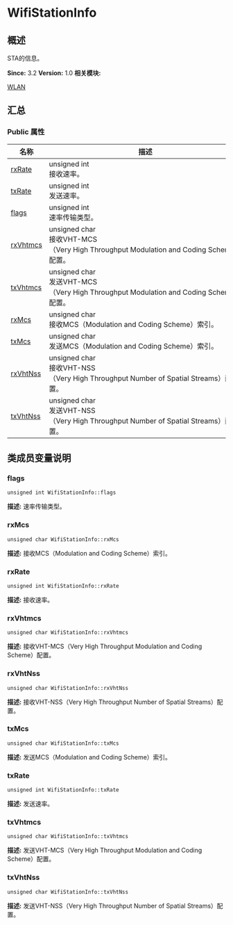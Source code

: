 # WifiStationInfo


## 概述

STA的信息。

**Since:**
3.2
**Version:**
1.0
**相关模块:**

[WLAN](_w_l_a_n.md)


## 汇总


### Public 属性

  | 名称 | 描述 | 
| -------- | -------- |
| [rxRate](#rxrate) | unsigned&nbsp;int<br/>接收速率。&nbsp; | 
| [txRate](#txrate) | unsigned&nbsp;int<br/>发送速率。&nbsp; | 
| [flags](#flags) | unsigned&nbsp;int<br/>速率传输类型。&nbsp; | 
| [rxVhtmcs](#rxvhtmcs) | unsigned&nbsp;char<br/>接收VHT-MCS（Very&nbsp;High&nbsp;Throughput&nbsp;Modulation&nbsp;and&nbsp;Coding&nbsp;Scheme）配置。&nbsp; | 
| [txVhtmcs](#txvhtmcs) | unsigned&nbsp;char<br/>发送VHT-MCS（Very&nbsp;High&nbsp;Throughput&nbsp;Modulation&nbsp;and&nbsp;Coding&nbsp;Scheme）配置。&nbsp; | 
| [rxMcs](#rxmcs) | unsigned&nbsp;char<br/>接收MCS（Modulation&nbsp;and&nbsp;Coding&nbsp;Scheme）索引。&nbsp; | 
| [txMcs](#txmcs) | unsigned&nbsp;char<br/>发送MCS（Modulation&nbsp;and&nbsp;Coding&nbsp;Scheme）索引。&nbsp; | 
| [rxVhtNss](#rxvhtnss) | unsigned&nbsp;char<br/>接收VHT-NSS（Very&nbsp;High&nbsp;Throughput&nbsp;Number&nbsp;of&nbsp;Spatial&nbsp;Streams）配置。&nbsp; | 
| [txVhtNss](#txvhtnss) | unsigned&nbsp;char<br/>发送VHT-NSS（Very&nbsp;High&nbsp;Throughput&nbsp;Number&nbsp;of&nbsp;Spatial&nbsp;Streams）配置。&nbsp; | 


## 类成员变量说明


### flags

  
```
unsigned int WifiStationInfo::flags
```
**描述:**
速率传输类型。


### rxMcs

  
```
unsigned char WifiStationInfo::rxMcs
```
**描述:**
接收MCS（Modulation and Coding Scheme）索引。


### rxRate

  
```
unsigned int WifiStationInfo::rxRate
```
**描述:**
接收速率。


### rxVhtmcs

  
```
unsigned char WifiStationInfo::rxVhtmcs
```
**描述:**
接收VHT-MCS（Very High Throughput Modulation and Coding Scheme）配置。


### rxVhtNss

  
```
unsigned char WifiStationInfo::rxVhtNss
```
**描述:**
接收VHT-NSS（Very High Throughput Number of Spatial Streams）配置。


### txMcs

  
```
unsigned char WifiStationInfo::txMcs
```
**描述:**
发送MCS（Modulation and Coding Scheme）索引。


### txRate

  
```
unsigned int WifiStationInfo::txRate
```
**描述:**
发送速率。


### txVhtmcs

  
```
unsigned char WifiStationInfo::txVhtmcs
```
**描述:**
发送VHT-MCS（Very High Throughput Modulation and Coding Scheme）配置。


### txVhtNss

  
```
unsigned char WifiStationInfo::txVhtNss
```
**描述:**
发送VHT-NSS（Very High Throughput Number of Spatial Streams）配置。
